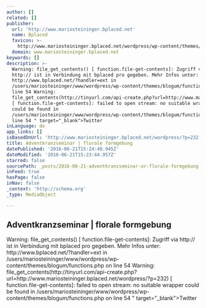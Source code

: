 ```yaml
---
author: []
related: []
publisher:
  url: 'http://www.mariosteininger.bplaced.net'
  name: Bplaced
  favicon: >-
    http://www.mariosteininger.bplaced.net/wordpress/wp-content/themes/blogum/images/favico.ico
  domain: www.mariosteininger.bplaced.net
keywords: []
description: >-
  Warning: file_get_contents() [ function.file-get-contents]: Zugriff via
  http:// ist in Verbindung mit bplaced pro gegeben. Mehr Infos unter:
  http://www.bplaced.net/?handler=ext in
  /users/mariosteininger/www/wordpress/wp-content/themes/blogum/functions.php on
  line 54 Warning:
  file_get_contents(http://tinyurl.com/api-create.php?url=http://www.mariosteininger.bplaced.net/wordpress/?p=232)
  [ function.file-get-contents]: failed to open stream: no suitable wrapper
  could be found in
  /users/mariosteininger/www/wordpress/wp-content/themes/blogum/functions.php on
  line 54 " target="_blank">Twitter
inLanguage: de
app_links: []
isBasedOnUrl: 'http://www.mariosteininger.bplaced.net/wordpress/?p=232'
title: Adventkranzseminar | florale formgebung
datePublished: '2016-06-21T15:24:48.945Z'
dateModified: '2016-06-21T15:23:44.957Z'
starred: false
sourcePath: _posts/2016-06-21-adventkranzseminar-or-florale-formgebung.md
inFeed: true
hasPage: false
inNav: false
_context: 'http://schema.org'
_type: MediaObject

---
```

<article style=""><h1>Adventkranzseminar | florale formgebung</h1><p>Warning: file_get_contents() [ function.file-get-contents]: Zugriff via http:// ist in Verbindung mit bplaced pro gegeben. Mehr Infos unter: http://www.bplaced.net/?handler=ext in /users/mariosteininger/www/wordpress/wp-content/themes/blogum/functions.php on line 54 Warning: file_get_contents(http://tinyurl.com/api-create.php?url=http://www.mariosteininger.bplaced.net/wordpress/?p=232) [ function.file-get-contents]: failed to open stream: no suitable wrapper could be found in /users/mariosteininger/www/wordpress/wp-content/themes/blogum/functions.php on line 54 " target="_blank"&gt;Twitter</p></article>
